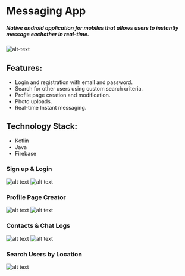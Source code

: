 # Messaging App
##### Native android application for mobiles that allows users to instantly message eachother in real-time.
![alt-text](https://github.com/swest06/SIApp/blob/master/si_images/si_op1.png "SI App")

## Features:
* Login and registration with email and password.
* Search for other users using custom search criteria.
* Profile page creation and modification. 
* Photo uploads.
* Real-time Instant messaging.

## Technology Stack:
* Kotlin
* Java
* Firebase

### Sign up & Login
![alt text](https://github.com/swest06/SIApp/blob/master/si_images/signup.png "sign up page") ![alt text](https://github.com/swest06/SIApp/blob/master/si_images/login.png "login page")


### Profile Page Creator
![alt text](https://github.com/swest06/SIApp/blob/master/si_images/profile1.png "profile page") ![alt text](https://github.com/swest06/SIApp/blob/master/si_images/profile2.png "profile page")

### Contacts & Chat Logs
![alt text](https://github.com/swest06/SIApp/blob/master/si_images/message2.png "Contacts") ![alt text](https://github.com/swest06/SIApp/blob/master/si_images/message1.png "Chat log")

### Search Users by Location
![alt text](https://github.com/swest06/SIApp/blob/master/si_images/si_5.PNG "User Search")


